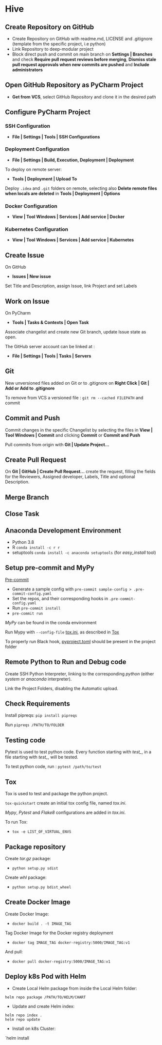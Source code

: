 # Hive

## Create Repository on GitHub

* Create Repository on GitHub with readme.md, LICENSE and .gitignore (template from the specific project, i.e python)
* Link Repository to deep-modular project
* Block direct push and commit on main branch on **Settings | Branches** and check **Require pull request reviews before
  merging**, **Dismiss stale pull request approvals when new commits are pushed** and **Include administrators**

## Open GitHub Repository as PyCharm Project

* **Get from VCS**, select GitHub Repository and clone it in the desired path

## Configure PyCharm Project

### SSH Configuration

* **File | Settings | Tools | SSH Configurations**

### Deployment Configuration

* **File | Settings | Build, Execution, Deployment | Deployment**

To deploy on remote server:

* **Tools | Deployment | Upload To**

Deploy `.idea` and `.git` folders on remote, selecting also **Delete remote files when locals are deleted** in
**Tools | Deployment | Options**

### Docker Configuration

* **View | Tool Windows | Services | Add service | Docker**

### Kubernetes Configuration

* **View | Tool Windows | Services | Add service | Kubernetes**

## Create Issue

On GitHub

* **Issues | New issue**

Set Title and Description, assign Issue, link Project and set Labels

## Work on Issue

On PyCharm

* **Tools | Tasks & Contexts | Open Task**

Associate changelist and create new Git branch, update Issue state as open.

The GitHub server account can be linked at :

* **File | Settings | Tools | Tasks | Servers**

## Git

New unversioned files added on Git or to .gitignore on **Right Click | Git | Add or Add to .gitignore**

To remove from VCS a versioned file : `git rm --cached FILEPATH` and commit

## Commit and Push

Commit changes in the specific Changelist by selecting the files in **View | Tool Windows | Commit** and clicking
**Commit** or **Commit and Push**

Pull commits from origin with **Git | Update Project...**
## Create Pull Request

On **Git | GitHub | Create Pull Request...** create the request, filling the fields for the Reviewers, Assigned developer, Labels, Title and optional Description.

## Merge Branch

## Close Task

## Anaconda Development Environment
* Python 3.8
* R  `conda install -c r r`
* setuptools `conda install -c anaconda setuptools` (for *easy_install* tool)

## Setup pre-commit and MyPy

[Pre-commit](https://pre-commit.com)
* Generate a sample config with `pre-commit sample-config > .pre-commit-config.yaml`
* Set the repos, and their corresponding hooks in `.pre-commit-config.yaml`
* Run `pre-commit install`
* `pre-commit run`

*MyPy* can be found in the conda environment

Run Mypy with `--config-file` [tox.ini](tox.ini), as described in [Tox](#tox)

To properly run Black hook, [pyproject.toml](pyproject.toml) should be present in the project folder

## Remote Python to Run and Debug code

Create SSH Python Interpreter, linking to the corresponding *python* (either *system* or *anaconda* interpreter).

Link the Project Folders, disabling the Automatic upload.

## Check Requirements

Install pipreqs: `pip install pipreqs`

Run `pipreqs /PATH/TO/FOLDER`

## Testing code

Pytest is used to test python code. Every function starting with *test_*, in a file starting with *test_*, will be
tested.

To test python code, run : `pytest /path/to/test`

## Tox

Tox is used to test and package the python project.

`tox-quickstart` create an initial tox config file, named *tox.ini*.

*Mypy*, *Pytest* and *Flake8* configurations are added in *tox.ini*.

To run Tox:

* `tox -e LIST_OF_VIRTUAL_ENVS`

## Package repository

Create *tar.gz* package:

* `python setup.py sdist`

Create *whl* package:

* `python setup.py bdist_wheel`

## Create Docker Image
Create Docker Image:
* `docker build . -t IMAGE_TAG`

Tag Docker Image for the Docker registry deployment
* `docker tag IMAGE_TAG docker-registry:5000/IMAGE_TAG:v1`

And pull:

* `docker pull docker-registry:5000/IMAGE_TAG:v1`

## Deploy k8s Pod with Helm
* Create Local Helm package from inside the Local Helm folder:

`helm repo package /PATH/TO/HELM/CHART`

* Update and create Helm index:

```
helm repo index .
helm repo update
```

* Install on k8s Cluster:

`helm install